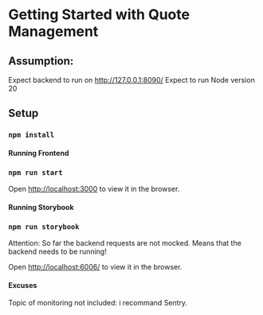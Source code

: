 # Getting Started with Quote Management

## Assumption:

Expect backend to run on http://127.0.0.1:8090/
Expect to run Node version 20

## Setup

### `npm install`

#### Running Frontend

### `npm run start`

Open [http://localhost:3000](http://localhost:3000) to view it in the browser.

#### Running Storybook 

### `npm run storybook`

Attention: So far the backend requests are not mocked. Means that the backend needs to be running!
  
Open [http://localhost:6006/](http://localhost:6006/) to view it in the browser.

#### Excuses

Topic of monitoring not included: i recommand Sentry.
